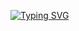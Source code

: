 <a style= "text-align: center" href="https://git.io/typing-svg"><img src="https://readme-typing-svg.demolab.com?font=Fira+Code&pause=1000&color=9423F7&random=false&width=480&lines=2024-02-16+~+2024-08-01+%ED%92%80%EC%8A%A4%ED%83%9D+%EA%B5%AD%EB%B9%84%EA%B5%90%EC%9C%A1%F0%9F%92%BB" alt="Typing SVG" /></a>

